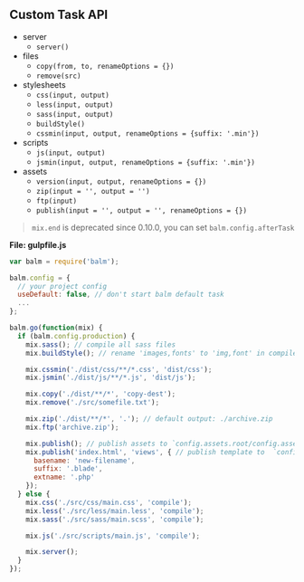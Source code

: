 ## Custom Task API

- server
    - `server()`
- files
    - `copy(from, to, renameOptions = {})`
    - `remove(src)`
- stylesheets
    - `css(input, output)`
    - `less(input, output)`
    - `sass(input, output)`
    - `buildStyle()`
    - `cssmin(input, output, renameOptions = {suffix: '.min'})`
- scripts
    - `js(input, output)`
    - `jsmin(input, output, renameOptions = {suffix: '.min'})`
- assets
    - `version(input, output, renameOptions = {})`
    - `zip(input = '', output = '')`
    - `ftp(input)`
    - `publish(input = '', output = '', renameOptions = {})`

> `mix.end` is deprecated since 0.10.0, you can set `balm.config.afterTask`

__File: gulpfile.js__

```js
var balm = require('balm');

balm.config = {
  // your project config
  useDefault: false, // don't start balm default task
  ...
};

balm.go(function(mix) {
  if (balm.config.production) {
    mix.sass(); // compile all sass files
    mix.buildStyle(); // rename 'images,fonts' to 'img,font' in compiled css files

    mix.cssmin('./dist/css/**/*.css', 'dist/css');
    mix.jsmin('./dist/js/**/*.js', 'dist/js');

    mix.copy('./dist/**/*', 'copy-dest');
    mix.remove('./src/somefile.txt');

    mix.zip('./dist/**/*', '.'); // default output: ./archive.zip
    mix.ftp('archive.zip');

    mix.publish(); // publish assets to `config.assets.root/config.assets.publicPath`
    mix.publish('index.html', 'views', { // publish template to  `config.assets.root/views`
      basename: 'new-filename',
      suffix: '.blade',
      extname: '.php'
    });
  } else {
    mix.css('./src/css/main.css', 'compile');
    mix.less('./src/less/main.less', 'compile');
    mix.sass('./src/sass/main.scss', 'compile');

    mix.js('./src/scripts/main.js', 'compile');

    mix.server();
  }
});
```
